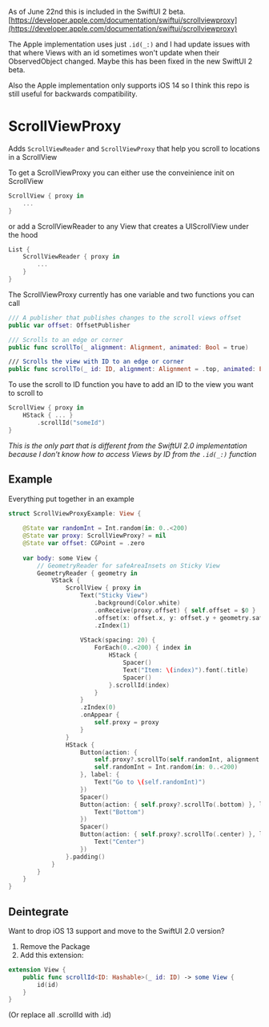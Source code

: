 As of June 22nd this is included in the SwiftUI 2 beta. [https://developer.apple.com/documentation/swiftui/scrollviewproxy](https://developer.apple.com/documentation/swiftui/scrollviewproxy)

The Apple implementation uses just `.id(_:)` and I had update issues with that where Views with an id sometimes won't update when their ObservedObject changed. Maybe this has been fixed in the new SwiftUI 2 beta.

Also the Apple implementation only supports iOS 14 so I think this repo is still useful for backwards compatibility.

# ScrollViewProxy

Adds `ScrollViewReader` and `ScrollViewProxy` that help you scroll to locations in a ScrollView


To get a ScrollViewProxy you can either use the conveinience init on ScrollView

```swift
ScrollView { proxy in
    ...
}
```

or add a ScrollViewReader to any View that creates a UIScrollView under the hood

```swift
List {
    ScrollViewReader { proxy in
        ...
    }
}
```

The ScrollViewProxy currently has one variable and two functions you can call

```swift
/// A publisher that publishes changes to the scroll views offset
public var offset: OffsetPublisher

/// Scrolls to an edge or corner
public func scrollTo(_ alignment: Alignment, animated: Bool = true)

/// Scrolls the view with ID to an edge or corner
public func scrollTo(_ id: ID, alignment: Alignment = .top, animated: Bool = true)
```

To use the scroll to ID function you have to add an ID to the view you want to scroll to

```swift
ScrollView { proxy in
    HStack { ... }
        .scrollId("someId")
}
```
*This is the only part that is different from the SwiftUI 2.0 implementation because I don't know how to access Views by ID from the `.id(_:)` function*

## Example

Everything put together in an example

```swift
struct ScrollViewProxyExample: View {
    
    @State var randomInt = Int.random(in: 0..<200)
    @State var proxy: ScrollViewProxy? = nil
    @State var offset: CGPoint = .zero
    
    var body: some View {
        // GeometryReader for safeAreaInsets on Sticky View
        GeometryReader { geometry in 
            VStack {
                ScrollView { proxy in
                    Text("Sticky View")
                        .background(Color.white)
                        .onReceive(proxy.offset) { self.offset = $0 }
                        .offset(x: offset.x, y: offset.y + geometry.safeAreaInsets.top)
                        .zIndex(1)
                    
                    VStack(spacing: 20) {
                        ForEach(0..<200) { index in
                            HStack {
                                Spacer()
                                Text("Item: \(index)").font(.title)
                                Spacer()
                            }.scrollId(index)
                        }
                    }
                    .zIndex(0)
                    .onAppear {
                        self.proxy = proxy
                    }
                }
                HStack {
                    Button(action: {
                        self.proxy?.scrollTo(self.randomInt, alignment: .center)
                        self.randomInt = Int.random(in: 0..<200)
                    }, label: {
                        Text("Go to \(self.randomInt)")
                    })
                    Spacer()
                    Button(action: { self.proxy?.scrollTo(.bottom) }, label: {
                        Text("Bottom")
                    })
                    Spacer()
                    Button(action: { self.proxy?.scrollTo(.center) }, label: {
                        Text("Center")
                    })
                }.padding()
            }
        }
    }
}
```

## Deintegrate

Want to drop iOS 13 support and move to the SwiftUI 2.0 version?

1. Remove the Package
2. Add this extension:
```swift
extension View {
    public func scrollId<ID: Hashable>(_ id: ID) -> some View {
        id(id)
    } 
}
```
(Or replace all .scrollId with .id)
